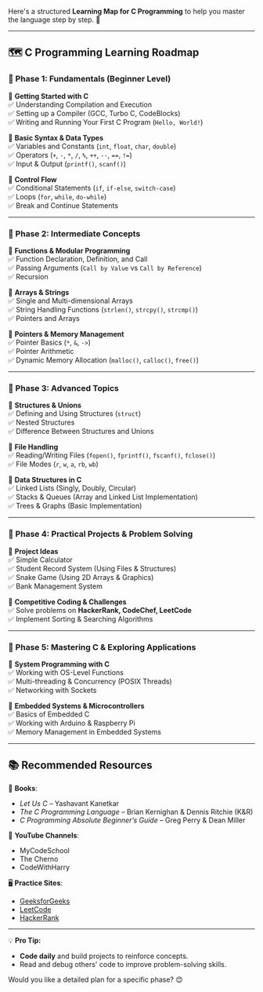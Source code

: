 Here's a structured **Learning Map for C Programming** to help you master the language step by step. 🚀  

---

## **🗺️ C Programming Learning Roadmap**  

### **📌 Phase 1: Fundamentals (Beginner Level)**
🔹 **Getting Started with C**  
✅ Understanding Compilation and Execution  
✅ Setting up a Compiler (GCC, Turbo C, CodeBlocks)  
✅ Writing and Running Your First C Program (`Hello, World!`)  

🔹 **Basic Syntax & Data Types**  
✅ Variables and Constants (`int`, `float`, `char`, `double`)  
✅ Operators (`+`, `-`, `*`, `/`, `%`, `++`, `--`, `==`, `!=`)  
✅ Input & Output (`printf()`, `scanf()`)  

🔹 **Control Flow**  
✅ Conditional Statements (`if`, `if-else`, `switch-case`)  
✅ Loops (`for`, `while`, `do-while`)  
✅ Break and Continue Statements  

---

### **📌 Phase 2: Intermediate Concepts**  
🔹 **Functions & Modular Programming**  
✅ Function Declaration, Definition, and Call  
✅ Passing Arguments (`Call by Value` vs `Call by Reference`)  
✅ Recursion  

🔹 **Arrays & Strings**  
✅ Single and Multi-dimensional Arrays  
✅ String Handling Functions (`strlen()`, `strcpy()`, `strcmp()`)  
✅ Pointers and Arrays  

🔹 **Pointers & Memory Management**  
✅ Pointer Basics (`*`, `&`, `->`)  
✅ Pointer Arithmetic  
✅ Dynamic Memory Allocation (`malloc()`, `calloc()`, `free()`)  

---

### **📌 Phase 3: Advanced Topics**  
🔹 **Structures & Unions**  
✅ Defining and Using Structures (`struct`)  
✅ Nested Structures  
✅ Difference Between Structures and Unions  

🔹 **File Handling**  
✅ Reading/Writing Files (`fopen()`, `fprintf()`, `fscanf()`, `fclose()`)  
✅ File Modes (`r`, `w`, `a`, `rb`, `wb`)  

🔹 **Data Structures in C**  
✅ Linked Lists (Singly, Doubly, Circular)  
✅ Stacks & Queues (Array and Linked List Implementation)  
✅ Trees & Graphs (Basic Implementation)  

---

### **📌 Phase 4: Practical Projects & Problem Solving**  
🔹 **Project Ideas**  
✅ Simple Calculator  
✅ Student Record System (Using Files & Structures)  
✅ Snake Game (Using 2D Arrays & Graphics)  
✅ Bank Management System  

🔹 **Competitive Coding & Challenges**  
✅ Solve problems on **HackerRank, CodeChef, LeetCode**  
✅ Implement Sorting & Searching Algorithms  

---

### **📌 Phase 5: Mastering C & Exploring Applications**  
🔹 **System Programming with C**  
✅ Working with OS-Level Functions  
✅ Multi-threading & Concurrency (POSIX Threads)  
✅ Networking with Sockets  

🔹 **Embedded Systems & Microcontrollers**  
✅ Basics of Embedded C  
✅ Working with Arduino & Raspberry Pi  
✅ Memory Management in Embedded Systems  

---

## **📚 Recommended Resources**
📖 **Books**:  
- *Let Us C* – Yashavant Kanetkar  
- *The C Programming Language* – Brian Kernighan & Dennis Ritchie (K&R)  
- *C Programming Absolute Beginner’s Guide* – Greg Perry & Dean Miller  

🎥 **YouTube Channels**:  
- MyCodeSchool  
- The Cherno  
- CodeWithHarry  

🖥️ **Practice Sites**:  
- [GeeksforGeeks](https://www.geeksforgeeks.org/c-programming-language/)  
- [LeetCode](https://leetcode.com/)  
- [HackerRank](https://www.hackerrank.com/domains/tutorials/10-days-of-c)  

---

💡 **Pro Tip:**  
- **Code daily** and build projects to reinforce concepts.  
- Read and debug others' code to improve problem-solving skills.  

Would you like a detailed plan for a specific phase? 😊
